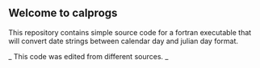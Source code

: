 ## Welcome to calprogs

This repository contains simple source code for a fortran executable that will convert date strings
between calendar day and julian day format. 

_ This code was edited from different sources. _

